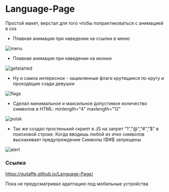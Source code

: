 # Language-Page
Простой мaкет, верстал для того чтобы попрактиковаться с анимацией в css

- Плавная анимация при наведении на ссылки в меню

![menu](https://user-images.githubusercontent.com/82184056/193859806-13093cf7-17aa-49c0-a322-ef1e63602b7f.gif)



- Плавная анимация при наведении на иконки

![getstarted](https://user-images.githubusercontent.com/82184056/193867320-c06eee14-5a59-4f9b-9be8-48c60627c360.gif)



- Ну и самое интересное - зацикленные флаги крутящиеся по кругу и проходящие сзади девушки

![flags](https://user-images.githubusercontent.com/82184056/193869361-8e025fe2-aefd-4309-93de-7087f02ed6e5.gif)



- Сделал минимальное и максильное допустимое количество символов в HTML: minlength="4" maxlength="12"

![poisk](https://user-images.githubusercontent.com/82184056/193877156-aa7256c0-b1e3-4935-bb11-895e632cc9ba.gif)



- Так жe создал простенький скрипт в JS на запрет "1","@","#","$" в поисковой строке. Когда вводишь любой из этих символов выскакивает предупреждение Символы !@#$ запрещены
 
 ![alert](https://user-images.githubusercontent.com/82184056/193870980-08e8dd9a-8bd7-4ed6-b354-8aaa6662a9a6.gif)
 
 

### Ссылка 
https://guijaffe.github.io/Language-Page/

Пока не предусматривал адаптацию под мобильные устройства

